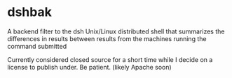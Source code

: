 # dshbak
A backend filter to the dsh Unix/Linux distributed shell that summarizes the differences in results between results from the machines running the command submitted

Currently considered closed source for a short time while I decide on a license to publish under. Be patient. 
  (likely Apache soon)
